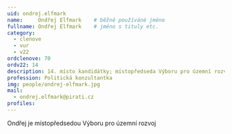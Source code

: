 ```yaml
---
uid: ondrej.elfmark
name:     Ondřej Elfmark  	# běžně používáné jméno
fullname: Ondřej Elfmark  	# jméno s tituly etc.
category:
  - clenove
  - vur
  - v22
ordclenove: 70
ordv22: 14
description: 14. místo kandidátky; místopředseda Výboru pro územní rozvoj, člen místního sdružení
profession: Politická konzultantka
img: people/ondrej-elfmark.jpg
mail:
  - ondrej.elfmark@pirati.cz
profiles:
---
```


Ondřej je místopředsedou Výboru pro územní rozvoj
